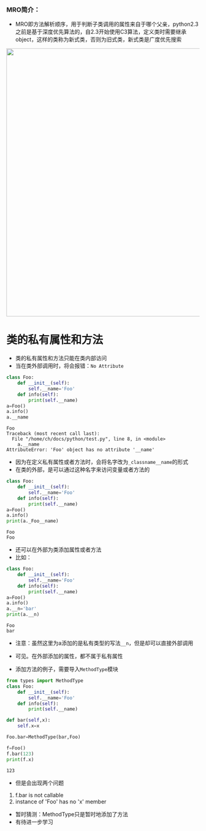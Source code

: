 ### MRO简介：
-  MRO即方法解析顺序，用于判断子类调用的属性来自于哪个父亲，python2.3之前是基于深度优先算法的，自2.3开始使用C3算法，定义类时需要继承object，这样的类称为新式类，否则为旧式类，新式类是广度优先搜索

<img src="https://cdn.jsdelivr.net/gh/JNchengge/image@master/super.PNG" wdith="600" height="700"/>

# 类的私有属性和方法
- 类的私有属性和方法只能在类内部访问
- 当在类外部调用时，将会报错：`No Attribute`
```python
class Foo:
    def __init__(self):
        self.__name='Foo'
    def info(self):
        print(self.__name)
a=Foo()
a.info()
a.__name
```

```
Foo
Traceback (most recent call last):
  File "/home/ch/docs/python/test.py", line 8, in <module>
    a.__name
AttributeError: 'Foo' object has no attribute '__name'
```

- 因为在定义私有属性或者方法时，会将名字改为`_classname__name`的形式
- 在类的外部，是可以通过这种名字来访问变量或者方法的
```python
class Foo:
    def __init__(self):
        self.__name='Foo'
    def info(self):
        print(self.__name)
a=Foo()
a.info()
print(a._Foo__name)
```
```
Foo
Foo
```

- 还可以在外部为类添加属性或者方法
- 比如：
```python
class Foo:
    def __init__(self):
        self.__name='Foo'
    def info(self):
        print(self.__name)
a=Foo()
a.info()
a.__n='bar'
print(a.__n)
```

```
Foo
bar
```

- 注意：虽然这里为a添加的是私有类型的写法`__n`，但是却可以直接外部调用
- 可见。在外部添加的属性，都不属于私有属性

- 添加方法的例子，需要导入`MethodType`模块
```python
from types import MethodType
class Foo:
    def __init__(self):
        self.__name='Foo'
    def info(self):
        print(self.__name)

def bar(self,x):
    self.x=x

Foo.bar=MethodType(bar,Foo)

f=Foo()
f.bar(123)
print(f.x)
```
```
123
```
- 但是会出现两个问题
 1. f.bar is not callable
 2. instance of 'Foo' has no 'x' member

- 暂时猜测：MethodType只是暂时地添加了方法
- 有待进一步学习



